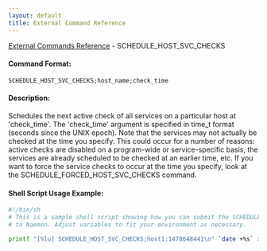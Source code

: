 ```yaml
---
layout: default
title: External Command Reference
---
```


<!--
************************************************
* AUTO GENERATED PAGE - USE ./update SCRIPT
************************************************
-->

<span class="glyphicon glyphicon-arrow-up"></span><a href="index.html"> External Commands Reference</a> - SCHEDULE_HOST_SVC_CHECKS<br>

#### Command Format:

`SCHEDULE_HOST_SVC_CHECKS;host_name;check_time`

#### Description:

Schedules the next active check of all services on a particular host at 'check_time'. The 'check_time' argument is specified in time_t format (seconds since the UNIX epoch). Note that the services may not actually be checked at the time you specify. This could occur for a number of reasons: active checks are disabled on a program-wide or service-specific basis, the services are already scheduled to be checked at an earlier time, etc. If you want to force the service checks to occur at the time you specify, look at the SCHEDULE_FORCED_HOST_SVC_CHECKS command.

#### Shell Script Usage Example:

```sh
#!/bin/sh
# This is a sample shell script showing how you can submit the SCHEDULE_HOST_SVC_CHECKS command
# to Naemon. Adjust variables to fit your environment as necessary.

printf "[%lu] SCHEDULE_HOST_SVC_CHECKS;host1;1478648441\n" `date +%s` > /var/lib/naemon/naemon.cmd
```
